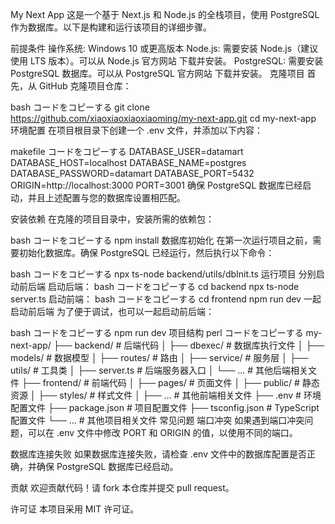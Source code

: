 My Next App
这是一个基于 Next.js 和 Node.js 的全栈项目，使用 PostgreSQL 作为数据库。以下是构建和运行该项目的详细步骤。

前提条件
操作系统: Windows 10 或更高版本
Node.js: 需要安装 Node.js（建议使用 LTS 版本）。可以从 Node.js 官方网站 下载并安装。
PostgreSQL: 需要安装 PostgreSQL 数据库。可以从 PostgreSQL 官方网站 下载并安装。
克隆项目
首先，从 GitHub 克隆项目仓库：

bash
コードをコピーする
git clone https://github.com/xiaoxiaoxiaoxiaoming/my-next-app.git
cd my-next-app
环境配置
在项目根目录下创建一个 .env 文件，并添加以下内容：

makefile
コードをコピーする
DATABASE_USER=datamart
DATABASE_HOST=localhost
DATABASE_NAME=postgres
DATABASE_PASSWORD=datamart
DATABASE_PORT=5432
ORIGIN=http://localhost:3000
PORT=3001
确保 PostgreSQL 数据库已经启动，并且上述配置与您的数据库设置相匹配。

安装依赖
在克隆的项目目录中，安装所需的依赖包：

bash
コードをコピーする
npm install
数据库初始化
在第一次运行项目之前，需要初始化数据库。确保 PostgreSQL 已经运行，然后执行以下命令：

bash
コードをコピーする
npx ts-node backend/utils/dbInit.ts
运行项目
分别启动前后端
启动后端：
bash
コードをコピーする
cd backend
npx ts-node server.ts
启动前端：
bash
コードをコピーする
cd frontend
npm run dev
一起启动前后端
为了便于调试，也可以一起启动前后端：

bash
コードをコピーする
npm run dev
项目结构
perl
コードをコピーする
my-next-app/
├── backend/              # 后端代码
│   ├── dbexec/           # 数据库执行文件
│   ├── models/           # 数据模型
│   ├── routes/           # 路由
│   ├── service/          # 服务层
│   ├── utils/            # 工具类
│   ├── server.ts         # 后端服务器入口
│   └── ...               # 其他后端相关文件
├── frontend/             # 前端代码
│   ├── pages/            # 页面文件
│   ├── public/           # 静态资源
│   ├── styles/           # 样式文件
│   ├── ...               # 其他前端相关文件
├── .env                  # 环境配置文件
├── package.json          # 项目配置文件
├── tsconfig.json         # TypeScript 配置文件
└── ...                   # 其他项目相关文件
常见问题
端口冲突
如果遇到端口冲突问题，可以在 .env 文件中修改 PORT 和 ORIGIN 的值，以使用不同的端口。

数据库连接失败
如果数据库连接失败，请检查 .env 文件中的数据库配置是否正确，并确保 PostgreSQL 数据库已经启动。

贡献
欢迎贡献代码！请 fork 本仓库并提交 pull request。

许可证
本项目采用 MIT 许可证。